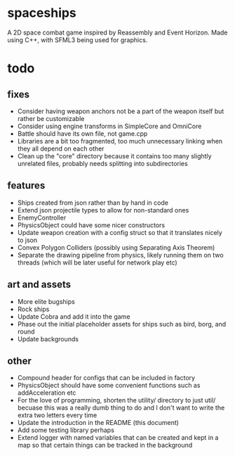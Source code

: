 # spaceships
A 2D space combat game inspired by Reassembly and Event Horizon. Made using C++, with SFML3 being used for graphics.
# todo
## fixes
- Consider having weapon anchors not be a part of the weapon itself but rather be customizable
- Consider using engine transforms in SimpleCore and OmniCore
- Battle should have its own file, not game.cpp
- Libraries are a bit too fragmented, too much unnecessary linking when they all depend on each other
- Clean up the "core" directory because it contains too many slightly unrelated files, probably needs splitting into subdirectories

## features
- Ships created from json rather than by hand in code
- Extend json projectile types to allow for non-standard ones
- EnemyController
- PhysicsObject could have some nicer constructors
- Update weapon creation with a config struct so that it translates nicely to json
- Convex Polygon Colliders (possibly using Separating Axis Theorem)
- Separate the drawing pipeline from physics, likely running them on two threads (which will be later useful for network play etc)

## art and assets
- More elite bugships
- Rock ships
- Update Cobra and add it into the game
- Phase out the initial placeholder assets for ships such as bird, borg, and round
- Update backgrounds

## other
- Compound header for configs that can be included in factory
- PhysicsObject should have some convenient functions such as addAcceleration etc
- For the love of programming, shorten the utility/ directory to just util/ becuase this was a really dumb thing to do and I don't want to write the extra two letters every time
- Update the introduction in the README (this document)
- Add some testing library perhaps
- Extend logger with named variables that can be created and kept in a map so that certain things can be tracked in the background
